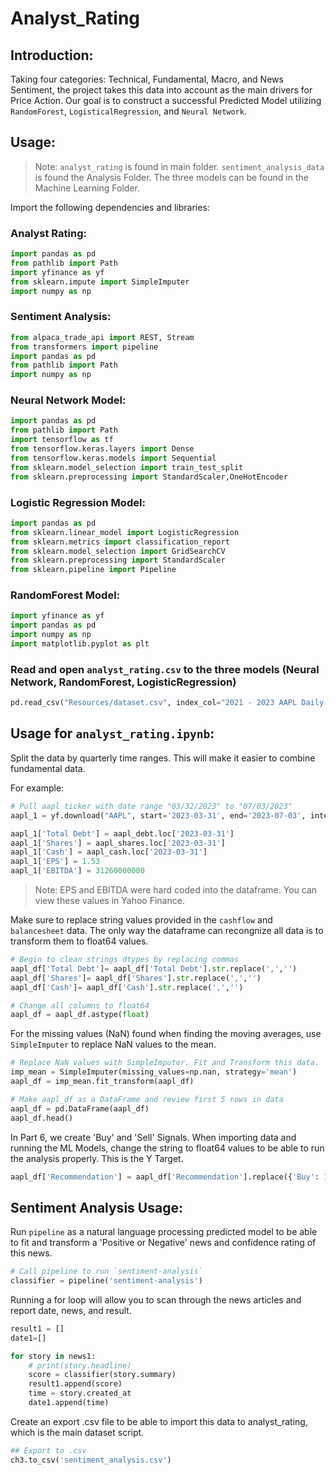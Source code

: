 # Analyst_Rating

## Introduction: 

Taking four categories: Technical, Fundamental, Macro, and News Sentiment, the project takes this data into account as the main drivers for Price Action. Our goal is to construct a successful Predicted Model utilizing `RandomForest`, `LogisticalRegression`, and `Neural Network`. 

## Usage: 

> Note: `analyst_rating` is found in main folder. `sentiment_analysis_data` is found the Analysis Folder. The three models can be found in the Machine Learning Folder.

Import the following dependencies and libraries: 

### Analyst Rating: 
```python
import pandas as pd
from pathlib import Path
import yfinance as yf
from sklearn.impute import SimpleImputer
import numpy as np
```

### Sentiment Analysis: 
```python
from alpaca_trade_api import REST, Stream
from transformers import pipeline
import pandas as pd
from pathlib import Path
import numpy as np
```

### Neural Network Model: 
```python
import pandas as pd
from pathlib import Path
import tensorflow as tf
from tensorflow.keras.layers import Dense
from tensorflow.keras.models import Sequential
from sklearn.model_selection import train_test_split
from sklearn.preprocessing import StandardScaler,OneHotEncoder
```

### Logistic Regression Model: 
```python
import pandas as pd
from sklearn.linear_model import LogisticRegression
from sklearn.metrics import classification_report
from sklearn.model_selection import GridSearchCV
from sklearn.preprocessing import StandardScaler
from sklearn.pipeline import Pipeline
```

### RandomForest Model: 
```python
import yfinance as yf
import pandas as pd
import numpy as np
import matplotlib.pyplot as plt
```

### Read and open `analyst_rating.csv` to the three models (Neural Network, RandomForest, LogisticRegression) 
```python
pd.read_csv("Resources/dataset.csv", index_col="2021 - 2023 AAPL Daily Data (Index)", infer_datetime_format=True, parse_dates=True)
```


## Usage for `analyst_rating.ipynb`:

Split the data by quarterly time ranges. This will make it easier to combine fundamental data. 

For example: 

```python
# Pull aapl ticker with date range "03/32/2023" to "07/03/2023"
aapl_1 = yf.download("AAPL", start='2023-03-31', end='2023-07-03', interval="1d")

aapl_1['Total Debt'] = aapl_debt.loc['2023-03-31']
aapl_1['Shares'] = aapl_shares.loc['2023-03-31']
aapl_1['Cash'] = aapl_cash.loc['2023-03-31']
aapl_1['EPS'] = 1.53
aapl_1['EBITDA'] = 31260000000
```

> Note: EPS and EBITDA were hard coded into the dataframe. You can view these values in Yahoo Finance. 


Make sure to replace string values provided in the `cashflow` and `balancesheet` data. The only way the dataframe can recongnize all data is to transform them to float64 values.

```python
# Begin to clean strings dtypes by replacing commas 
aapl_df['Total Debt']= aapl_df['Total Debt'].str.replace(',','')
aapl_df['Shares']= aapl_df['Shares'].str.replace(',','')
aapl_df['Cash']= aapl_df['Cash'].str.replace(',','')

# Change all columns to float64
aapl_df = aapl_df.astype(float)
```

For the missing values (NaN) found when finding the moving averages, use `SimpleImputer` to replace NaN values to the mean.

```python
# Replace NaN values with SimpleImputer. Fit and Transform this data.
imp_mean = SimpleImputer(missing_values=np.nan, strategy='mean')
aapl_df = imp_mean.fit_transform(aapl_df)

# Make aapl_df as a DataFrame and review first 5 rows in data
aapl_df = pd.DataFrame(aapl_df)
aapl_df.head()
```

In Part 6, we create 'Buy' and 'Sell' Signals. When importing data and running the ML Models, change the string to float64 values to be able to run the analysis properly. This is the Y Target. 


```python
aapl_df['Recommendation'] = aapl_df['Recommendation'].replace({'Buy': 1, 'Sell': -1})
```

## Sentiment Analysis Usage: 

Run `pipeline` as a natural language processing predicted model to be able to fit and transform a 'Positive or Negative' news and confidence rating of this news. 

```python
# Call pipeline to run `sentiment-analysis`
classifier = pipeline('sentiment-analysis')
```

Running a for loop will allow you to scan through the news articles and report date, news, and result. 

```python
result1 = []
date1=[]

for story in news1:
    # print(story.headline)
    score = classifier(story.summary)
    result1.append(score)
    time = story.created_at
    date1.append(time)
```

Create an export .csv file to be able to import this data to analyst_rating, which is the main dataset script. 

```python
## Export to .csv
ch3.to_csv('sentiment_analysis.csv')
```